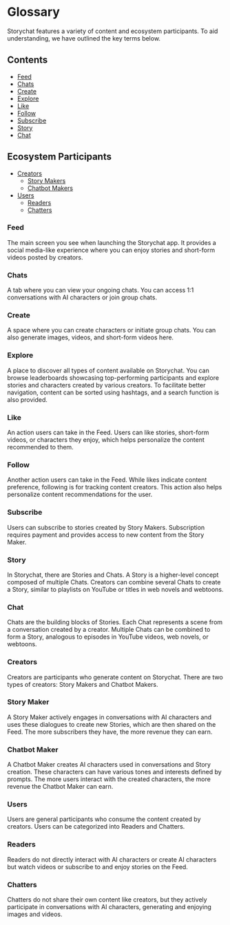 # Glossary

Storychat features a variety of content and ecosystem participants. To aid understanding, we have outlined the key terms below.

## Contents

* [Feed](glossary.md#feed)
* [Chats](glossary.md#chats)
* [Create](glossary.md#create)
* [Explore](glossary.md#explore)
* [Like](glossary.md#like)
* [Follow](glossary.md#follow)
* [Subscribe](glossary.md#subscribe)
* [Story](glossary.md#story)
* [Chat](glossary.md#chat)

## Ecosystem Participants

* [Creators](glossary.md#creators)
  * [Story Makers](glossary.md#story-maker)
  * [Chatbot Makers](glossary.md#chatbot-maker)
* [Users](glossary.md#users)
  * [Readers](glossary.md#readers)
  * [Chatters](glossary.md#chatters)



### Feed

The main screen you see when launching the Storychat app. It provides a social media-like experience where you can enjoy stories and short-form videos posted by creators.



### Chats

A tab where you can view your ongoing chats. You can access 1:1 conversations with AI characters or join group chats.



### Create

A space where you can create characters or initiate group chats. You can also generate images, videos, and short-form videos here.



### Explore

A place to discover all types of content available on Storychat. You can browse leaderboards showcasing top-performing participants and explore stories and characters created by various creators. To facilitate better navigation, content can be sorted using hashtags, and a search function is also provided.



### Like

An action users can take in the Feed. Users can like stories, short-form videos, or characters they enjoy, which helps personalize the content recommended to them.



### Follow

Another action users can take in the Feed. While likes indicate content preference, following is for tracking content creators. This action also helps personalize content recommendations for the user.



### Subscribe

Users can subscribe to stories created by Story Makers. Subscription requires payment and provides access to new content from the Story Maker.



### Story

In Storychat, there are Stories and Chats. A Story is a higher-level concept composed of multiple Chats. Creators can combine several Chats to create a Story, similar to playlists on YouTube or titles in web novels and webtoons.



### Chat

Chats are the building blocks of Stories. Each Chat represents a scene from a conversation created by a creator. Multiple Chats can be combined to form a Story, analogous to episodes in YouTube videos, web novels, or webtoons.



### Creators

Creators are participants who generate content on Storychat. There are two types of creators: Story Makers and Chatbot Makers.



### Story Maker

A Story Maker actively engages in conversations with AI characters and uses these dialogues to create new Stories, which are then shared on the Feed. The more subscribers they have, the more revenue they can earn.



### Chatbot Maker

A Chatbot Maker creates AI characters used in conversations and Story creation. These characters can have various tones and interests defined by prompts. The more users interact with the created characters, the more revenue the Chatbot Maker can earn.



### Users

Users are general participants who consume the content created by creators. Users can be categorized into Readers and Chatters.



### Readers

Readers do not directly interact with AI characters or create AI characters but watch videos or subscribe to and enjoy stories on the Feed.



### Chatters

Chatters do not share their own content like creators, but they actively participate in conversations with AI characters, generating and enjoying images and videos.



